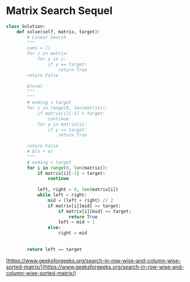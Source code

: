 # Matrix Search Sequel

```python
class Solution:
    def solve(self, matrix, target):
        # Linear Search
        """
        nums = []
        for i in matrix:
            for y in i:
                if y == target:
                    return True
        return False
        
        O(n+m)
        """
        """
        # ending < target
        for i in range(0, len(matrix)):
            if matrix[i][-1] < target:
                continue
            for y in matrix[i]:
                if y == target:
                    return True
                    
        return False
        # O(n + m)
        """
        # ending < target
        for i in range(0, len(matrix)):
            if matrix[i][-1] < target:
                continue
        
            left, right = 0, len(matrix[i])
            while left < right:
                mid = (left + right) // 2
                if matrix[i][mid] >= target:
                    if matrix[i][mid] == target:
                        return True
                    left = mid + 1
                else:
                    right = mid
            
                    
        return left == target
```

[https://www.geeksforgeeks.org/search-in-row-wise-and-column-wise-sorted-matrix/](https://www.geeksforgeeks.org/search-in-row-wise-and-column-wise-sorted-matrix/)

